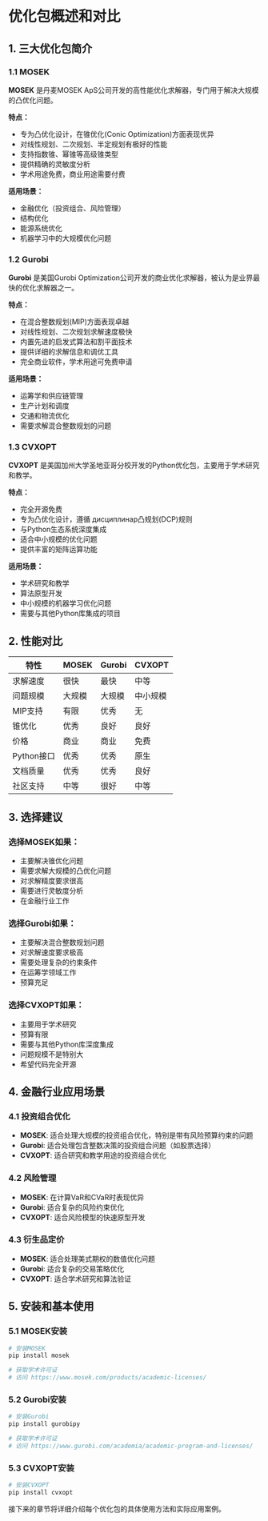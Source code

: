 # 优化包概述和对比

## 1. 三大优化包简介

### 1.1 MOSEK
**MOSEK** 是丹麦MOSEK ApS公司开发的高性能优化求解器，专门用于解决大规模的凸优化问题。

**特点：**
- 专为凸优化设计，在锥优化(Conic Optimization)方面表现优异
- 对线性规划、二次规划、半定规划有极好的性能
- 支持指数锥、幂锥等高级锥类型
- 提供精确的灵敏度分析
- 学术用途免费，商业用途需要付费

**适用场景：**
- 金融优化（投资组合、风险管理）
- 结构优化
- 能源系统优化
- 机器学习中的大规模优化问题

### 1.2 Gurobi
**Gurobi** 是美国Gurobi Optimization公司开发的商业优化求解器，被认为是业界最快的优化求解器之一。

**特点：**
- 在混合整数规划(MIP)方面表现卓越
- 对线性规划、二次规划求解速度极快
- 内置先进的启发式算法和割平面技术
- 提供详细的求解信息和调优工具
- 完全商业软件，学术用途可免费申请

**适用场景：**
- 运筹学和供应链管理
- 生产计划和调度
- 交通和物流优化
- 需要求解混合整数规划的问题

### 1.3 CVXOPT
**CVXOPT** 是美国加州大学圣地亚哥分校开发的Python优化包，主要用于学术研究和教学。

**特点：**
- 完全开源免费
- 专为凸优化设计，遵循 дисциплинар凸规划(DCP)规则
- 与Python生态系统深度集成
- 适合中小规模的优化问题
- 提供丰富的矩阵运算功能

**适用场景：**
- 学术研究和教学
- 算法原型开发
- 中小规模的机器学习优化问题
- 需要与其他Python库集成的项目

## 2. 性能对比

| 特性 | MOSEK | Gurobi | CVXOPT |
|------|-------|--------|--------|
| 求解速度 | 很快 | 最快 | 中等 |
| 问题规模 | 大规模 | 大规模 | 中小规模 |
| MIP支持 | 有限 | 优秀 | 无 |
| 锥优化 | 优秀 | 良好 | 良好 |
| 价格 | 商业 | 商业 | 免费 |
| Python接口 | 优秀 | 优秀 | 原生 |
| 文档质量 | 优秀 | 优秀 | 良好 |
| 社区支持 | 中等 | 很好 | 中等 |

## 3. 选择建议

### 选择MOSEK如果：
- 主要解决锥优化问题
- 需要求解大规模的凸优化问题
- 对求解精度要求很高
- 需要进行灵敏度分析
- 在金融行业工作

### 选择Gurobi如果：
- 主要解决混合整数规划问题
- 对求解速度要求极高
- 需要处理复杂的约束条件
- 在运筹学领域工作
- 预算充足

### 选择CVXOPT如果：
- 主要用于学术研究
- 预算有限
- 需要与其他Python库深度集成
- 问题规模不是特别大
- 希望代码完全开源

## 4. 金融行业应用场景

### 4.1 投资组合优化
- **MOSEK**: 适合处理大规模的投资组合优化，特别是带有风险预算约束的问题
- **Gurobi**: 适合处理包含整数决策的投资组合问题（如股票选择）
- **CVXOPT**: 适合研究和教学用途的投资组合优化

### 4.2 风险管理
- **MOSEK**: 在计算VaR和CVaR时表现优异
- **Gurobi**: 适合复杂的风险约束优化
- **CVXOPT**: 适合风险模型的快速原型开发

### 4.3 衍生品定价
- **MOSEK**: 适合处理美式期权的数值优化问题
- **Gurobi**: 适合复杂的交易策略优化
- **CVXOPT**: 适合学术研究和算法验证

## 5. 安装和基本使用

### 5.1 MOSEK安装
```bash
# 安装MOSEK
pip install mosek

# 获取学术许可证
# 访问 https://www.mosek.com/products/academic-licenses/
```

### 5.2 Gurobi安装
```bash
# 安装Gurobi
pip install gurobipy

# 获取学术许可证
# 访问 https://www.gurobi.com/academia/academic-program-and-licenses/
```

### 5.3 CVXOPT安装
```bash
# 安装CVXOPT
pip install cvxopt
```

接下来的章节将详细介绍每个优化包的具体使用方法和实际应用案例。